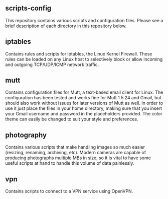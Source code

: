scripts-config
--------------
This repository contains various scripts and configuration files. Please see a
brief description of each directory in this repository below.

## iptables
Contains rules and scripts for iptables, the Linux Kernel Firewall. These rules
can be loaded on any Linux host to selectively block or allow incoming and
outgoing TCP/UDP/ICMP network traffic.

## mutt
Contains configuration files for Mutt, a text-based email client for Linux. The
configuration has been tested and works fine for Mutt 1.5.24 and Gmail, but
should also work without issues for later versions of Mutt as well. In order to
use it just place the files in your home directory, making sure that you insert
your Gmail username and password in the placeholders provided. The color theme
can easily be changed to suit your style and preferences.

## photography
Contains various scripts that make handling images so much easier (resizing,
renaming, archiving, etc). Modern cameras are capable of producing photographs
multiple MBs in size, so it is vital to have some useful scripts at hand to
handle this volume of data painlessly.

## vpn
Contains scripts to connect to a VPN service using OpenVPN.

